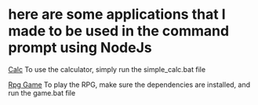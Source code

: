 # here are some applications that I made to be used in the command prompt using NodeJs

[Calc](https://github.com/felpzsouls/NodeJs-projects/tree/master/calc)
To use the calculator, simply run the simple_calc.bat file

[Rpg Game](https://github.com/felpzsouls/NodeJs-projects/tree/master/RPG-cmd)
To play the RPG, make sure the dependencies are installed, and run the game.bat file